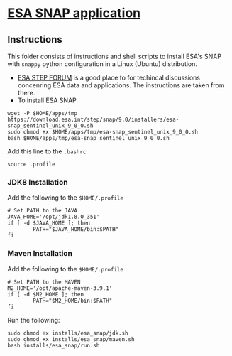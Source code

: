 # [ESA SNAP application](https://earth.esa.int/eogateway/tools/snap)

## Instructions
This folder consists of instructions and shell scripts to install ESA's SNAP with `snappy` python configuration in a Linux (Ubuntu) distribution.
* [ESA STEP FORUM](https://forum.step.esa.int/t/snappy-installation-in-ubuntu/37788) is a good place to for techincal discussions concenring ESA data and applications. The instructions are taken from there.
*  To install ESA SNAP
```
wget -P $HOME/apps/tmp https://download.esa.int/step/snap/9.0/installers/esa-snap_sentinel_unix_9_0_0.sh
sudo chmod +x $HOME/apps/tmp/esa-snap_sentinel_unix_9_0_0.sh
bash $HOME/apps/tmp/esa-snap_sentinel_unix_9_0_0.sh

```

Add this line to the `.bashrc`
```
source .profile
```

### JDK8 Installation
Add the following to the `$HOME/.profile`
```
# Set PATH to the JAVA
JAVA_HOME='/opt/jdk1.8.0_351'
if [ -d $JAVA_HOME ]; then
        PATH="$JAVA_HOME/bin:$PATH"
fi
```

### Maven Installation
Add the following to the `$HOME/.profile`
```
# Set PATH to the MAVEN
M2_HOME='/opt/apache-maven-3.9.1'
if [ -d $M2_HOME ]; then
        PATH="$M2_HOME/bin:$PATH"
fi
```

Run the following:
```
sudo chmod +x installs/esa_snap/jdk.sh 
sudo chmod +x installs/esa_snap/maven.sh
bash installs/esa_snap/run.sh
```

